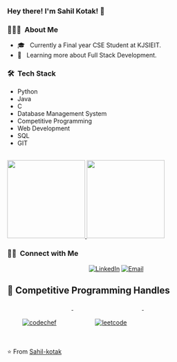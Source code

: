 ### Hey there! I'm Sahil Kotak! 👋



<h3> 👨🏻‍💻 &nbsp;About Me </h3>

- 🎓 &nbsp; Currently a Final year CSE  Student at KJSIEIT.
- 🌱 &nbsp; Learning more about Full Stack Development.

<h3> 🛠 &nbsp;Tech Stack</h3>
<ul>
<li>Python</li>
<li>Java</li>
<li>C</li>
<li>Database Management System</li>
<li>Competitive Programming</li>
<li>Web Development</li>
<li>SQL</li>
<li>GIT</li>
</ul>

<br/>

<a href="https://github.com/Sahil-kotak">
  <img height="180em" src="https://github-readme-stats.vercel.app/api?username=Sahil-kotak&theme=buefy&show_icons=true" />
  <img height="180em" src="https://github-readme-stats.vercel.app/api/top-langs/?username=Sahil-kotak&theme=buefy&layout=compact" />
</a>

<br/>

<h3> 🤝🏻 &nbsp;Connect with Me </h3>

<p align="center">
<a href="https://www.linkedin.com/in/sahil-kotak-2321051b6/"><img alt="LinkedIn" src="https://img.shields.io/badge/LinkedIn-sahil%20kotak-blue?style=flat-square&logo=linkedin"></a>
<a href="mailto:kotak.sk@somaiya.edu"><img alt="Email" src="https://img.shields.io/badge/Email-:kotak.sk@somaiya.edu.in-blue?style=flat-square&logo=gmail"></a>
</p>

## 📢 Competitive Programming Handles
<p >
   <a href="https://www.codechef.com/users/sahil_11">
    <img src="https://cp-logo.vercel.app/codechef/sahil_11" alt="codechef" style="vertical-align:top; margin:35px">
  </a>&nbsp;&nbsp;&nbsp;
   
  
  
  

  <a href="https://leetcode.com/Sahil_Kotak11/">
    <img src="https://cp-logo.vercel.app/leetcode/Sahil_Kotak11" alt="leetcode" style="vertical-align:top; margin:35px">
  </a>&nbsp;&nbsp;&nbsp;
  
  
  
  
 
 
</p>


⭐️ From [Sahil-kotak](https://github.com/Sahil-kotak)

<!--
**Sahil-kotak/Sahil-kotak** is a ✨ _special_ ✨ repository because its `README.md` (this file) appears on your GitHub profile.

Here are some ideas to get you started:

- 🔭 I’m currently working on ...
- 🌱 I’m currently learning ...
- 👯 I’m looking to collaborate on ...
- 🤔 I’m looking for help with ...
- 💬 Ask me about ...
- 📫 How to reach me: ...
- 😄 Pronouns: ...
- ⚡ Fun fact: ...
-->
